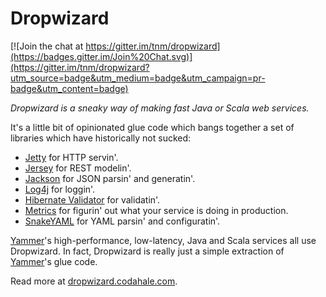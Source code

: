 Dropwizard
==========

[![Join the chat at https://gitter.im/tnm/dropwizard](https://badges.gitter.im/Join%20Chat.svg)](https://gitter.im/tnm/dropwizard?utm_source=badge&utm_medium=badge&utm_campaign=pr-badge&utm_content=badge)

*Dropwizard is a sneaky way of making fast Java or Scala web services.*

It's a little bit of opinionated glue code which bangs together a set of libraries which have
historically not sucked:

* [Jetty](http://www.eclipse.org/jetty/) for HTTP servin'.
* [Jersey](http://jersey.java.net/) for REST modelin'.
* [Jackson](http://jackson.codehaus.org) for JSON parsin' and generatin'.
* [Log4j](http://logging.apache.org/log4j/1.2/) for loggin'.
* [Hibernate Validator](http://www.hibernate.org/subprojects/validator.html) for validatin'.
* [Metrics](https://github.com/codahale/metrics) for figurin' out what your service is doing in
  production.
* [SnakeYAML](http://code.google.com/p/snakeyaml/) for YAML parsin' and configuratin'.

[Yammer](https://www.yammer.com)'s high-performance, low-latency, Java and Scala services all use
Dropwizard. In fact, Dropwizard is really just a simple extraction of
[Yammer](https://www.yammer.com)'s glue code.

Read more at [dropwizard.codahale.com](http://dropwizard.codahale.com).
